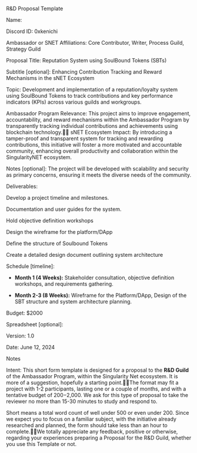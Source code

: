R&D Proposal Template

Name:



Discord ID: 0xkenichi



Ambassador or SNET Affiliations: Core Contributor, Writer, Process Guild, Strategy Guild





Proposal Title: Reputation System using SoulBound Tokens (SBTs)



Subtitle [optional]: Enhancing Contribution Tracking and Reward Mechanisms in the sNET Ecosystem





Topic: Development and implementation of a reputation/loyalty system using SoulBound Tokens to track contributions and key performance indicators (KPIs) across various guilds and workgroups.



Ambassador Program Relevance: This project aims to improve engagement, accountability, and reward mechanisms within the Ambassador Program by transparently tracking individual contributions and achievements using blockchain technology.    sNET Ecosystem Impact: By introducing a tamper-proof and transparent system for tracking and rewarding contributions, this initiative will foster a more motivated and accountable community, enhancing overall productivity and collaboration within the SingularityNET ecosystem.



Notes [optional]: The project will be developed with scalability and security as primary concerns, ensuring it meets the diverse needs of the community.





Deliverables:

Develop a project timeline and milestones.

Documentation and user guides for the system.

Hold objective definition workshops

Design the wireframe for the platform/DApp

Define the structure of Soulbound Tokens

Create a detailed design document outlining system architecture



Schedule [timeline]:

- **Month 1 (4 Weeks):** Stakeholder consultation, objective definition workshops, and requirements gathering.

- **Month 2-3 (8 Weeks):** Wireframe for the Platform/DApp, Design of the SBT structure and system architecture planning.



Budget: $2000

Spreadsheet [optional]:



Version: 1.0

Date: June 12, 2024

Notes

Intent: This short form template is designed for a proposal to the **R&D Guild** of the Ambassador Program, within the Singularity Net ecosystem. It is more of a suggestion, hopefully a starting point.The format may fit a project with 1-2 participants, lasting one or a couple of months, and with a tentative budget of $200-$2,000. We ask for this type of proposal to take the reviewer no more than 15-30 minutes to study and respond to.

Short means a total word count of well under 500 or even under 200. Since we expect you to focus on a familiar subject, with the initiative already researched and planned, the form should take less than an hour to complete.We totally appreciate any feedback, positive or otherwise, regarding your experiences preparing a Proposal for the R&D Guild, whether you use this Template or not.

